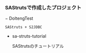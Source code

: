 ### SAStrutsで作成したプロジェクト

 − DoltengTest

    SAStruts + S2JDBC

 - sa-struts-tutorial

    SAStrutsのチュートリアル
